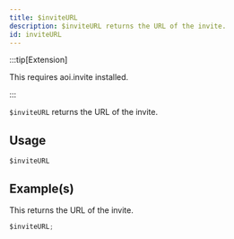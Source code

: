 ```yaml
---
title: $inviteURL
description: $inviteURL returns the URL of the invite.
id: inviteURL
---
```


:::tip[Extension]

This requires aoi.invite installed.

:::

`$inviteURL` returns the URL of the invite.

## Usage

```aoi
$inviteURL
```

## Example(s)

This returns the URL of the invite.

```javascript
$inviteURL;
```
